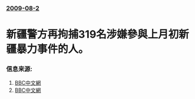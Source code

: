 ### [2009-08-2](/news/2009/08/2/index.md)

##### 
#  新疆警方再拘捕319名涉嫌參與上月初新疆暴力事件的人。




### 信息来源:

1. [BBC中文網](http://news.bbc.co.uk/chinese/trad/hi/newsid_8180000/newsid_8180100/8180131.stm)
2. [BBC中文網](http://news.bbc.co.uk/chinese/trad/hi/newsid_8180000/newsid_8180400/8180485.stm)
